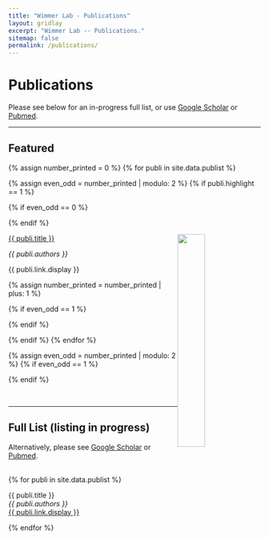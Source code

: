 ```yaml
---
title: "Wimmer Lab - Publications"
layout: gridlay
excerpt: "Wimmer Lab -- Publications."
sitemap: false
permalink: /publications/
---
```



# Publications

Please see below for an in-progress full list, or use <a class="regtext" href="https://scholar.google.com/citations?hl=en&user=kCGU9rEAAAAJ&view_op=list_works&sortby=pubdate">Google Scholar</a> or <a class="regtext" href="https://pubmed.ncbi.nlm.nih.gov/?term=Wimmer+GE%5BAuthor%5D&sort=date">Pubmed</a>.
<br>

---

## Featured

{% assign number_printed = 0 %}
{% for publi in site.data.publist %}

{% assign even_odd = number_printed | modulo: 2 %}
{% if publi.highlight == 1 %}

{% if even_odd == 0 %}
<div class="row">
{% endif %}

<div class="col-sm-6 clearfix">
 <div class="well">
 	<img src="{{ site.url }}{{ site.baseurl }}/images/pubpic/{{ publi.image }}" class="img-responsive" width="33%" style="float: right" />
  <p><a class="pub1" href="{{ publi.link.url }}">{{ publi.title }}</a></p>
  <p><em>{{ publi.authors }}</em></p>
  <a class="pub2"> {{ publi.link.display }} </a>
 </div>
</div>

{% assign number_printed = number_printed | plus: 1 %}

{% if even_odd == 1 %}
</div>
{% endif %}

{% endif %}
{% endfor %}

{% assign even_odd = number_printed | modulo: 2 %}
{% if even_odd == 1 %}
</div>
{% endif %}

<p> &nbsp; </p>

---

## Full List (listing in progress)

Alternatively, please see <a class="regtext" href="https://scholar.google.com/citations?hl=en&user=kCGU9rEAAAAJ&view_op=list_works&sortby=pubdate">Google Scholar</a> or <a class="regtext" href="https://pubmed.ncbi.nlm.nih.gov/?term=Wimmer+GE%5BAuthor%5D&sort=date">Pubmed</a>.
<br><br>

{% for publi in site.data.publist %}

  {{ publi.title }} <br />
  <em>{{ publi.authors }} </em><br /><a href="{{ publi.link.url }}">{{ publi.link.display }}</a><br>

{% endfor %}

